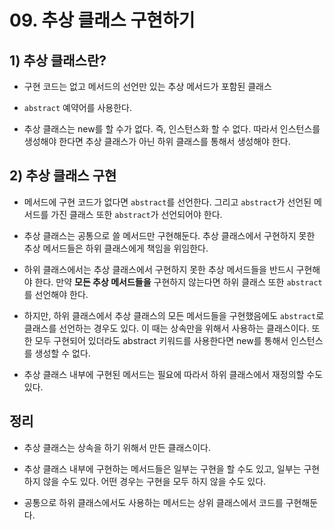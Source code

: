 # 09. 추상 클래스 구현하기

## 1) 추상 클래스란?

* 구현 코드는 없고 메서드의 선언만 있는 추상 메서드가 포함된 클래스

* `abstract` 예약어를 사용한다.

* 추상 클래스는 new를 할 수가 없다. 즉, 인스턴스화 할 수 없다. 따라서 인스턴스를 생성해야 한다면 추상 클래스가 아닌 하위 클래스를 통해서 생성해야 한다.

## 2) 추상 클래스 구현

* 메서드에 구현 코드가 없다면 `abstract`를 선언한다. 그리고 `abstract`가 선언된 메서드를 가진 클래스 또한 `abstract`가 선언되어야 한다.

* 추상 클래스는 공통으로 쓸 메서드만 구현해둔다. 추상 클래스에서 구현하지 못한 추상 메서드들은 하위 클래스에게 책임을 위임한다.

* 하위 클래스에서는 추상 클래스에서 구현하지 못한 추상 메서드들을 반드시 구현해야 한다. 만약 **모든 추상 메서드들을** 구현하지 않는다면 하위 클래스 또한 `abstract`를 선언해야 한다.

* 하지만, 하위 클래스에서 추상 클래스의 모든 메서드들을 구현했음에도 `abstract`로 클래스를 선언하는 경우도 있다. 이 때는 상속만을 위해서 사용하는 클래스이다. 또한 모두 구현되어 있더라도 abstract 키워드를 사용한다면 new를 통해서 인스턴스를 생성할 수 없다.

* 추상 클래스 내부에 구현된 메서드는 필요에 따라서 하위 클래스에서 재정의할 수도 있다.

## 정리

* 추상 클래스는 상속을 하기 위해서 만든 클래스이다.

* 추상 클래스 내부에 구현하는 메서드들은 일부는 구현을 할 수도 있고, 일부는 구현하지 않을 수도 있다. 어떤 경우는 구현을 모두 하지 않을 수도 있다.

* 공통으로 하위 클래스에서도 사용하는 메서드는 상위 클래스에서 코드를 구현해둔다.